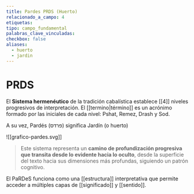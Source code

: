 ```yaml
---
title: Pardes PRDS (Huerto)
relacionado_a_campo: 4
etiquetas: 
tipo: campo_fundamental
palabras_clave_vinculadas: 
checkbox: false
aliases:
  - huerto
  - jardin
---
```


# PRDS

El **Sistema hermenéutico** de la tradición cabalística establece [[4]] niveles progresivos de interpretación. El [[termino|término]] es un acrónimo formado por las iniciales de cada nivel: Pshat, Remez, Drash y Sod.

A su vez, Pardés (פרדס) significa Jardín (o huerto)

![[grafico-pardes.svg]]

> Este sistema representa un **camino de profundización progresiva que transita desde lo evidente hacia lo oculto**, desde la superficie del texto hacia sus dimensiones más profundas, siguiendo un patrón cognitivo.

El PaRDeS funciona como una [[estructura]] interpretativa que permite acceder a múltiples capas de [[significado]] y [[sentido]].